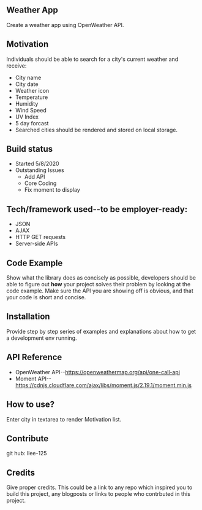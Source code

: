 ## Weather App
Create a weather app using OpenWeather API.

## Motivation
Individuals should be able to search for a city's current weather and receive:
* City name
* City date
* Weather icon
* Temperature
* Humidity
* Wind Speed
* UV Index
* 5 day forcast
* Searched cities should be rendered and stored on local storage.

## Build status
* Started 5/8/2020
* Outstanding Issues
  * Add API
  * Core Coding
  * Fix moment to display

## Tech/framework used--to be employer-ready:
* JSON
* AJAX
* HTTP GET requests
* Server-side APIs

## Code Example
Show what the library does as concisely as possible, developers should be able to figure out **how** your project solves their problem by looking at the code example. Make sure the API you are showing off is obvious, and that your code is short and concise.

## Installation
Provide step by step series of examples and explanations about how to get a development env running.

## API Reference

* OpenWeather API--https://openweathermap.org/api/one-call-api
* Moment API--https://cdnjs.cloudflare.com/ajax/libs/moment.js/2.19.1/moment.min.js

## How to use?
Enter city in textarea to render Motivation list.

## Contribute

git hub: llee-125


## Credits
Give proper credits. This could be a link to any repo which inspired you to build this project, any blogposts or links to people who contrbuted in this project. 

